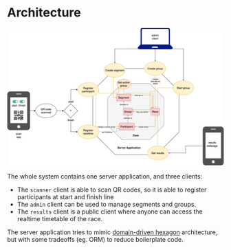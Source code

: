 # Architecture

![architecture map](images/race-timer-architecture.png)

The whole system contains one server application, and three clients:

- The `scanner` client is able to scan QR codes, so it is able to register participants at start and finish line
- The `admin` client can be used to manage segments and groups.
- The `results` client is a public client where anyone can access the realtime timetable of the race.

The server application tries to mimic [domain-driven hexagon](https://github.com/Sairyss/domain-driven-hexagon) architecture, but with some tradeoffs (eg. ORM) to reduce boilerplate code.